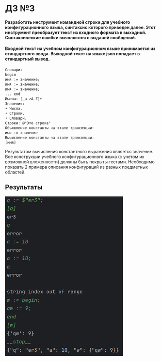 # ДЗ №3
#### Разработать инструмент командной строки для учебного конфигурационного языка, синтаксис которого приведен далее. Этот инструмент преобразует текст из входного формата в выходной. Синтаксические ошибки выявляются с выдачей сообщений.
#### Входной текст на учебном конфигурационном языке принимается из стандартного ввода. Выходной текст на языке json попадает в стандартный вывод.

```
Словари: 
begin 
имя := значение;  
имя := значение;
имя := значение;  
... end
Имена: [_a-zA-Z]+
Значения:
• Числа.
• Строки.
• Словари.
Строки: @"Это строка"
Объявление константы на этапе трансляции:
имя := значение
Вычисление константы на этапе трансляции:
[имя]
```
Результатом вычисления константного выражения является значение.
Все конструкции учебного конфигурационного языка (с учетом их возможной вложенности) должны быть покрыты тестами. Необходимо показать 2 примера описания конфигураций из разных предметных областей.

## Результаты

![img.png](img.png)